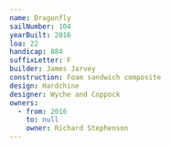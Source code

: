 ```yaml
---
name: Dragonfly
sailNumber: 104
yearBuilt: 2016
loa: 22
handicap: 884
suffixLetter: F
builder: James Jarvey
construction: Foam sandwich composite
design: Hardchine
designer: Wyche and Coppock
owners:
  - from: 2016
    to: null
    owner: Richard Stephenson
---
```

